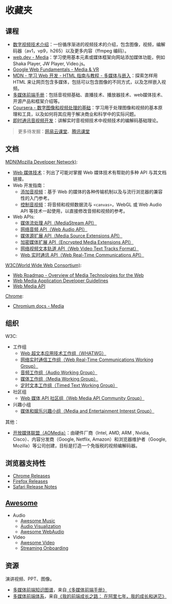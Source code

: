 # 收藏夹

## 课程

- [数字视频技术介绍](https://github.com/leandromoreira/digital_video_introduction/blob/master/README-cn.md)：一份循序渐进的视频技术的介绍，包含图像，视频，编解码器（av1，vp9，h265）以及更多内容（ffmpeg 编码）。
- [web.dev - Media](https://web.dev/media/)：学习使用基本元素或媒体框架向网站添加媒体功能，例如 Shaka Player, JW Player, Video.js。
- [Google Web Fundamentals - Media & VR](https://developers.google.com/web/fundamentals/media/mobile-web-video-playback)
- [MDN - 学习 Web 开发 - HTML 指南与教程 - 多媒体与嵌入](https://developer.mozilla.org/zh-CN/docs/Learn/HTML/Multimedia_and_embedding)：探索怎样用 HTML 来让网页包含多媒体，包括可以包含图像的不同方式，以及怎样嵌入视频。
- [多媒体前端手册](https://www.yuque.com/webmedia/handbook)：包括音视频基础、直播技术、播放器技术、web媒体技术、开源产品和框架介绍等。
- [Coursera - 数字图像和视频处理的基础](https://www.coursera.org/learn/digital)：学习用于处理图像和视频的基本原理和工具，以及如何将其应用于解决商业和科学中的实际问题。
- [即时通讯音视频开发](http://www.52im.net/thread-228-1-1.html)：讲解实时音视频技术中视频技术的编解码基础理论。

> 更多待发掘：[网易云课堂](https://study.163.com/)、[腾讯课堂](https://ke.qq.com/)

## 文档

[MDN(Mozilla Developer Network)](https://developer.mozilla.org/zh-CN/):

- [Web 媒体技术](https://developer.mozilla.org/zh-CN/docs/Web/媒体)：列出了可能对掌握 Web 媒体技术有帮助的多种 API 与其文档链接。
- Web 开发指南：
  - [添加音视频](https://developer.mozilla.org/zh-CN/docs/Web/Guide/Audio_and_video_delivery)：基于 Web 的媒体的各种传输机制以及与流行浏览器的兼容性的入门参考。
  - [控制音视频](https://developer.mozilla.org/zh-CN/docs/Web/Guide/Audio_and_video_manipulation)：将音频和视频数据流与 `<canvas>`，WebGL 或 Web Audio API 等技术一起使用，以直接修改音频和视频的参考。
- Web APIs:
  - [媒体流处理 API（MediaStream API）](https://developer.mozilla.org/zh-CN/docs/Web/API/Media_Streams_API)
  - [网络音频 API（Web Audio API）](https://developer.mozilla.org/zh-CN/docs/Web/API/Web_Audio_API)
  - [媒体源扩展 API（Media Source Extensions API）](https://developer.mozilla.org/zh-CN/docs/Web/API/Media_Source_Extensions_API) 
  - [加密媒体扩展 API（Encrypted Media Extensions API）](https://developer.mozilla.org/zh-CN/docs/Web/API/Encrypted_Media_Extensions_API)
  - [网络视频文本轨道 API（Web Video Text Tracks Format）](https://developer.mozilla.org/zh-CN/docs/Web/API/WebVTT_API)
  - [Web 实时通讯 API（Web Real-Time Communications API）](https://developer.mozilla.org/zh-CN/docs/Web/API/WebRTC_API)

[W3C(World Wide Web Consortium)](https://www.w3.org/):

- [Web Roadmap - Overview of Media Technologies for the Web](https://w3c.github.io/web-roadmaps/media/)
- [Web Media Application Developer Guidelines](https://github.com/w3c/webmediaguidelines/)
- [Web Media API](https://github.com/w3c/webmediaapi/)

[Chrome](https://developer.chrome.com/):

- [Chromium docs - Media](https://github.com/chromium/chromium/blob/master/docs/README.md#media)

## 组织

W3C:

- 工作组
  - [Web 超文本应用技术工作组（WHATWG）](https://whatwg.org/)
  - [网络实时通信工作组（Web Real-Time Communications Working Group）](https://www.w3.org/groups/wg/webrtc)
  - [音频工作组（Audio Working Group）](https://www.w3.org/2011/audio/)
  - [媒体工作组（Media Working Group）](https://www.w3.org/media-wg/)
  - [定时文本工作组（Timed Text Working Group）](https://www.w3.org/AudioVideo/TT/)
- 社区组
  - [Web 媒体 API 社区组（Web Media API Community Group）](https://www.w3.org/community/webmediaapi)
- 兴趣小组
  - [媒体和娱乐兴趣小组（Media and Entertainment Interest Group）](https://www.w3.org/groups/ig/me)

其他：

- [开放媒体联盟（AOMedia）](http://aomedia.org/)：由硬件厂商（Intel, AMD, ARM , Nvidia, Cisco）、内容分发商（Google, Netflix, Amazon）和浏览器维护者（Google, Mozilla）等公司创建，目标是打造一个免版税的视频编解码器。

## 浏览器支持性

- [Chrome Releases](https://chromestatus.com/features/schedule)
- [Firefox Releases](https://www.mozilla.org/firefox/releases/)
- [Safari Release Notes](https://developer.apple.com/documentation/safari-release-notes)

## [Awesome](https://github.com/sindresorhus/awesome)

- Audio
  - [Awesome Music](https://github.com/ciconia/awesome-music)
  - [Audio Visualization](https://github.com/willianjusten/awesome-audio-visualization)
  - [Awesome WebAudio](https://github.com/notthetup/awesome-webaudio)
- Video
  - [Awesome Video](https://github.com/krzemienski/awesome-video)
  - [Streaming Onboarding](https://github.com/Eyevinn/streaming-onboarding)

## 资源

演讲视频、PPT、图像。

- [多媒体前端知识图谱](https://cdn.nlark.com/yuque/0/2019/jpeg/666307/1576205595971-af321329-d743-4ad8-8263-ca9a49531b1e.jpeg)，来自[《多媒体前端手册》](https://www.yuque.com/webmedia/handbook)
- [多媒体前端体系](https://img.alicdn.com/tfs/TB1wLphSXY7gK0jSZKzXXaikpXa-2348-1220.png)，来自[《我的前端成长之路： 在阿里七年，我的成长和迷茫》](https://fed.taobao.org/blog/taofed/do71ct/ttpk5r)
